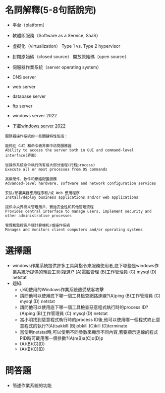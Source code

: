 # 名詞解釋(5-8句話說完)
- 平台（platform） 
- 軟體即服務（Software as a Service, SaaS）
- 虛擬化（virtualization）  Type 1 vs. Type 2 hypervisor
- 封閉原始碼（closed source） 開放原始碼（open source）



- 伺服器作業系統（server operating system） 
- DNS server
- web server
- database server
- ftp server
- windows server 2022
- [下載windows server 2022](https://www.microsoft.com/en-us/evalcenter/evaluate-windows-server-2022)
```
服務器操作系統的一些關鍵特性包括：

能夠在 GUI 和命令級界面中訪問服務器
Ability to access the server both in GUI and command-level interface(界面)

從操作系統命令執行所有或大部分進程(行程process)
Execute all or most processes from OS commands

高級硬件、軟件和網絡配置服務
Advanced-level hardware, software and network configuration services

安裝/部署業務應用程序和/或 Web 應用程序
Install/deploy business applications and/or web applications

提供中央界面來管理用戶、實施安全性和其他管理流程
Provides central interface to manage users, implement security and other administrative processes

管理和監控客戶端計算機和/或操作系統
Manages and monitors client computers and/or operating systems
```

# 選擇題

- windows作業系統提供許多工具與指令來服務使用者,底下哪些是windows作業系統所提供的預設工具(複選)?
(A)電腦管理 (B)工作管理員 (C) mysql (D) netstat
- 題組:
  - 小明使用的Windows作業系統遭受駭客攻擊
  - 請問他可以使用底下哪一個工具檢查網路連線?(A)ping (B)工作管理員 (C) mysql (D) netstat
  - 請問他可以使用底下哪一個工具檢查惡意程式執行時的process ID?(A)ping (B)工作管理員 (C) mysql (D) netstat
  - 當小明找到惡意程式執行時的process ID後,他可以使用哪一個程式終止惡意程式的執行?(A)tsakkill (B)jobkill (C)kill (D)terminate
  - 當使用netstat時,可以使用不同參數來顯示不同內容,若要顯示連線的程式PID時可載用哪一個參數?(A)n(B)a(C)o(D)p
  - (A)(B)(C)(D)
  - (A)(B)(C)(D)

# 問答題
 
- 簡述作業系統的功能


